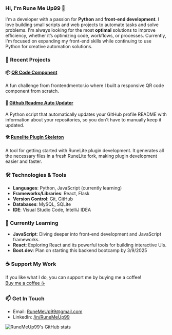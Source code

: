 ### Hi, I'm Rune Me Up99 👋

I'm a developer with a passion for **Python** and **front-end development**. I love building small scripts and web projects to automate tasks and solve problems. I'm always looking for the most **optimal** solutions to improve efficiency, whether it’s optimizing code, workflows, or processes. Currently, I'm focused on expanding my front-end skills while continuing to use Python for creative automation solutions.

### 🚀 Recent Projects

#### 📦 [QR Code Component](https://github.com/RuneMeUp99/Frontend-Mentor-QR-code-component)  
A fun challenge from frontendmentor.io where I built a responsive QR code component from scratch.

#### 🐍 [Github Readme Auto Updater](https://github.com/RuneMeUp99/github-readme-auto-update)  
A Python script that automatically updates your GitHub profile README with information about your repositories, so you don't have to manually keep it updated.

#### 🛠️ [Runelite Plugin Skeleton](https://github.com/RuneMeUp99/runelite-plugin-skeleton)  
A tool for getting started with RuneLite plugin development. It generates all the necessary files in a fresh RuneLite fork, making plugin development easier and faster.

### 🛠️ Technologies & Tools

- **Languages**: Python, JavaScript (currently learning)
- **Frameworks/Libraries**: React, Flask
- **Version Control**: Git, GitHub
- **Databases**: MySQL, SQLite
- **IDE**: Visual Studio Code, IntelliJ IDEA

### 🌱 Currently Learning

- **JavaScript**: Diving deeper into front-end development and JavaScript frameworks.
- **React**: Exploring React and its powerful tools for building interactive UIs.
- **Boot.dev**: Plan on starting this backend bootcamp by 3/9/2025

### ☕ Support My Work

If you like what I do, you can support me by buying me a coffee!  
[Buy me a coffee ☕](https://buymeacoffee.com/runemeup99)

### 📫 Get In Touch

- Email: [RuneMeUp99@gmail.com](mailto:runemeup99@gmail.coml@gmail.com)
- LinkedIn: [/in/RuneMeUp99](https://www.linkedin.com/in/runemeup99)

![RuneMeUp99's GitHub stats](https://github-readme-stats.vercel.app/api?username=RuneMeUp99&show_icons=true&hide_title=true)
